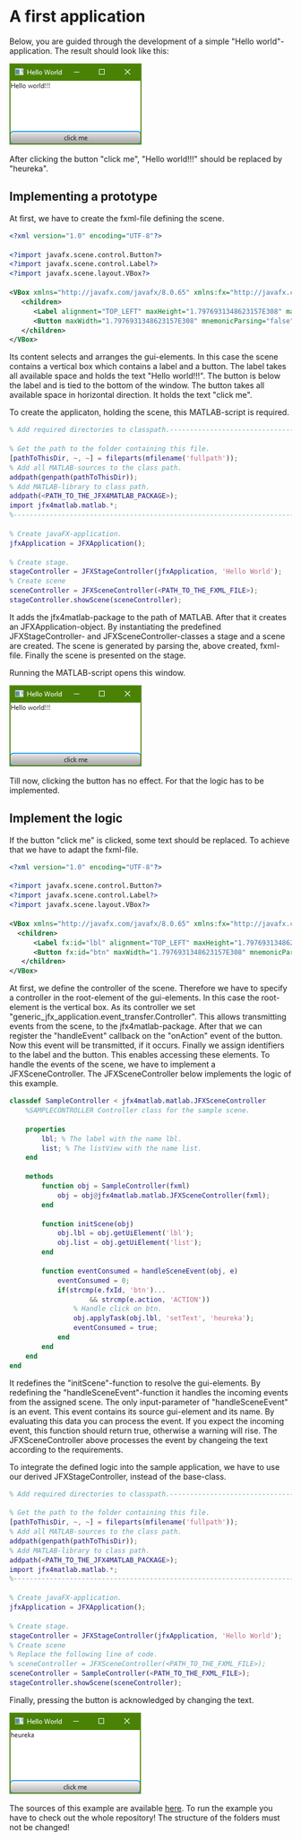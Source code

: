 # A first application
Below, you are guided through the development of a simple "Hello world"-application. The result should look like this:

![The resulting application.](SampleApplication_I.png)

After clicking the button "click me", "Hello world!!!" should be replaced by "heureka".

## Implementing a prototype
At first, we have to create the fxml-file defining the scene.
```xml
<?xml version="1.0" encoding="UTF-8"?>

<?import javafx.scene.control.Button?>
<?import javafx.scene.control.Label?>
<?import javafx.scene.layout.VBox?>

<VBox xmlns="http://javafx.com/javafx/8.0.65" xmlns:fx="http://javafx.com/fxml/1">
   <children>
      <Label alignment="TOP_LEFT" maxHeight="1.7976931348623157E308" maxWidth="1.7976931348623157E308" text="Hello world!!!" VBox.vgrow="ALWAYS" />
      <Button maxWidth="1.7976931348623157E308" mnemonicParsing="false" text="click me" />
   </children>
</VBox>
```
Its content selects and arranges the gui-elements. In this case the scene contains a vertical box which contains a label and a button. The label takes all available space and holds the text "Hello world!!!". The button is below the label and is tied to the bottom of the window. The button takes all available space in horizontal direction. It holds the text "click me".

To create the applicaton, holding the scene, this MATLAB-script is required.  
```MATLAB
% Add required directories to classpath.-----------------------------------

% Get the path to the folder containing this file.
[pathToThisDir, ~, ~] = fileparts(mfilename('fullpath'));
% Add all MATLAB-sources to the class path.
addpath(genpath(pathToThisDir));
% Add MATLAB-library to class path.
addpath(<PATH_TO_THE_JFX4MATLAB_PACKAGE>);
import jfx4matlab.matlab.*;
%--------------------------------------------------------------------------

% Create javaFX-application.
jfxApplication = JFXApplication();

% Create stage.
stageController = JFXStageController(jfxApplication, 'Hello World');
% Create scene
sceneController = JFXSceneController(<PATH_TO_THE_FXML_FILE>);
stageController.showScene(sceneController);
```
It adds the jfx4matlab-package to the path of MATLAB. After that it creates an JFXApplication-object. By instantiating the predefined JFXStageController- and JFXSceneController-classes a stage and a scene are created. The scene is generated by parsing the, above created, fxml-file. Finally the scene is presented on the stage.  

Running the MATLAB-script opens this window.

![The prototype applicaton.](SampleApplication_I.png)

Till now, clicking the button has no effect. For that the logic has to be implemented.

## Implement the logic
If the button "click me" is clicked, some text should be replaced. To achieve that we have to adapt the fxml-file.
```xml
<?xml version="1.0" encoding="UTF-8"?>

<?import javafx.scene.control.Button?>
<?import javafx.scene.control.Label?>
<?import javafx.scene.layout.VBox?>

<VBox xmlns="http://javafx.com/javafx/8.0.65" xmlns:fx="http://javafx.com/fxml/1" fx:controller="generic_jfx_application.event_transfer.Controller">
  <children>
      <Label fx:id="lbl" alignment="TOP_LEFT" maxHeight="1.7976931348623157E308" maxWidth="1.7976931348623157E308" text="Hello world!!!" VBox.vgrow="ALWAYS" />
      <Button fx:id="btn" maxWidth="1.7976931348623157E308" mnemonicParsing="false" onAction="#handleEvent" text="click me" />
   </children>
</VBox>
```
At first, we define the controller of the scene. Therefore we have to specify a controller in the root-element of the gui-elements. In this case the root-element is the vertical box. As its controller we set "generic_jfx_application.event_transfer.Controller". This allows transmitting events from the scene, to the jfx4matlab-package. After that we can register the "handleEvent" callback on the "onAction" event of the button. Now this event will be transmitted, if it occurs. Finally we assign identifiers to the label and the button. This enables accessing these elements. To handle the events of the scene, we have to implement a JFXSceneController. The JFXSceneController below implements the logic of this example.
```MATLAB
classdef SampleController < jfx4matlab.matlab.JFXSceneController
    %SAMPLECONTROLLER Controller class for the sample scene.

    properties
        lbl; % The label with the name lbl.
        list; % The listView with the name list.
    end

    methods
        function obj = SampleController(fxml)
            obj = obj@jfx4matlab.matlab.JFXSceneController(fxml);
        end

        function initScene(obj)
            obj.lbl = obj.getUiElement('lbl');
            obj.list = obj.getUiElement('list');
        end

        function eventConsumed = handleSceneEvent(obj, e)
            eventConsumed = 0;
            if(strcmp(e.fxId, 'btn')...
                    && strcmp(e.action, 'ACTION'))
                % Handle click on btn.
                obj.applyTask(obj.lbl, 'setText', 'heureka');
                eventConsumed = true;
            end
        end
    end
end
```   
It redefines the "initScene"-function to resolve the gui-elements. By redefining the "handleSceneEvent"-function it handles the incoming events from the assigned scene. The only input-parameter of "handleSceneEvent" is an event. This event contains its source gui-element and its name. By evaluating this data you can process the event. If you expect the incoming event, this function should return true, otherwise a warning will rise. The JFXSceneController above processes the event by changeing the text according to the requirements.

To integrate the defined logic into the sample application, we have to use our derived JFXStageController, instead of the base-class.
```MATLAB
% Add required directories to classpath.-----------------------------------

% Get the path to the folder containing this file.
[pathToThisDir, ~, ~] = fileparts(mfilename('fullpath'));
% Add all MATLAB-sources to the class path.
addpath(genpath(pathToThisDir));
% Add MATLAB-library to class path.
addpath(<PATH_TO_THE_JFX4MATLAB_PACKAGE>);
import jfx4matlab.matlab.*;
%--------------------------------------------------------------------------

% Create javaFX-application.
jfxApplication = JFXApplication();

% Create stage.
stageController = JFXStageController(jfxApplication, 'Hello World');
% Create scene
% Replace the following line of code.
% sceneController = JFXSceneController(<PATH_TO_THE_FXML_FILE>);
sceneController = SampleController(<PATH_TO_THE_FXML_FILE>);
stageController.showScene(sceneController);
```

Finally, pressing the button is acknowledged by changing the text.    

![Screenshot einer einfachen Anwendung nach klicken des Buttons.](SampleApplication_II.png)

The sources of this example are available [here](../../samples/HelloWorld). To run the example you have to check out the whole repository! The structure of the folders must not be changed!
